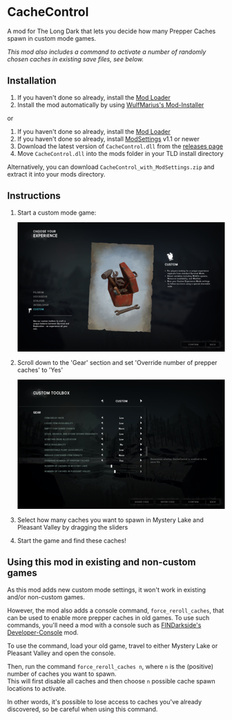 # CacheControl

A mod for The Long Dark that lets you decide how many Prepper Caches spawn in custom mode games.

*This mod also includes a command to activate a number of randomly chosen caches in existing save files, see below.*

## Installation

1. If you haven't done so already, install the [Mod Loader](https://github.com/zeobviouslyfakeacc/ModLoaderInstaller)
2. Install the mod automatically by using [WulfMarius's Mod-Installer](https://github.com/WulfMarius/Mod-Installer/releases)

or

1. If you haven't done so already, install the [Mod Loader](https://github.com/zeobviouslyfakeacc/ModLoaderInstaller)
2. If you haven't done so already, install [ModSettings](https://github.com/zeobviouslyfakeacc/ModSettings) v1.1 or newer
3. Download the latest version of `CacheControl.dll` from the [releases page](https://github.com/zeobviouslyfakeacc/CacheControl/releases)
4. Move `CacheControl.dll` into the mods folder in your TLD install directory

Alternatively, you can download `CacheControl_with_ModSettings.zip` and extract it into your mods directory.

## Instructions

1. Start a custom mode game:

   ![Screenshot of experience mode selection](images/screenshot-1.png)
2. Scroll down to the 'Gear' section and set 'Override number of prepper caches' to 'Yes'

   ![Screenshot of custom mode settings](images/screenshot-2.png)
3. Select how many caches you want to spawn in Mystery Lake and Pleasant Valley by dragging the sliders
4. Start the game and find these caches!

## Using this mod in existing and non-custom games

As this mod adds new custom mode settings, it won't work in existing and/or non-custom games.

However, the mod also adds a console command, `force_reroll_caches`, that can be used to enable more prepper caches in old games.
To use such commands, you'll need a mod with a console such as [FINDarkside's Developer-Console](https://github.com/FINDarkside/TLD-Developer-Console/releases) mod.

To use the command, load your old game, travel to either Mystery Lake or Pleasant Valley and open the console.

Then, run the command `force_reroll_caches n`, where `n` is the (positive) number of caches you want to spawn.  
This will first disable all caches and then choose `n` possible cache spawn locations to activate.

In other words, it's possible to lose access to caches you've already discovered, so be careful when using this command.
